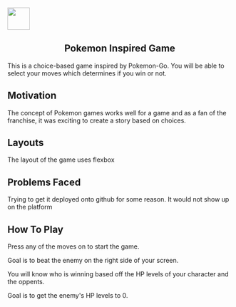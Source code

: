 ### <img src="https://i.imgur.com/wFJgJO8.pngf" width="50"><h2 align="center"> Pokemon Inspired Game</h2> 
This is a choice-based game inspired by Pokemon-Go. You will be able to select your moves which determines if you win or not.



## Motivation
The concept of Pokemon games works well for a game and as a fan of the franchise, it was exciting to create a story based on choices.

## **Layouts**
The layout of the game uses flexbox

## **Problems Faced**
Trying to get it deployed onto github for some reason. It would not show up on the platform 



## **How To Play**
Press any of the moves on to start the game.

Goal is to beat the enemy on the right side of your screen. 

You will know who is winning based off the HP levels of your character and the oppents.

Goal is to get the enemy's HP levels to 0. 
